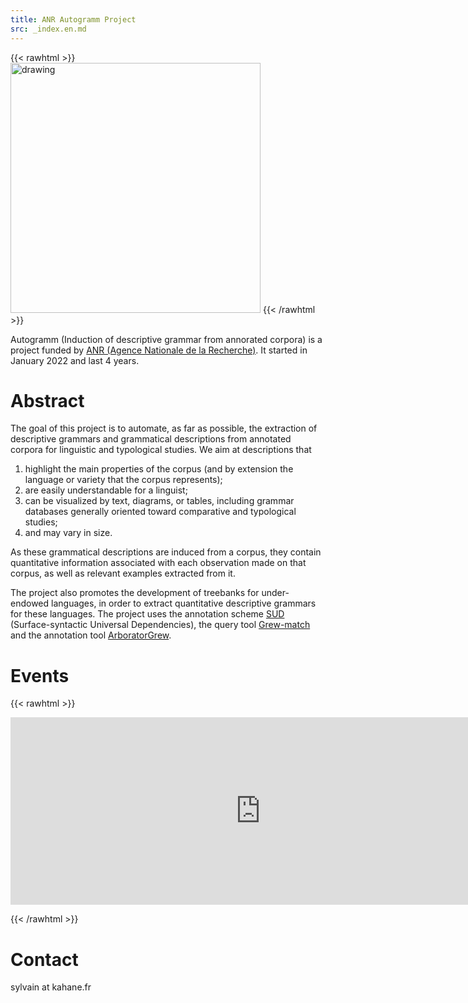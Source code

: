 ```yaml
---
title: ANR Autogramm Project
src: _index.en.md
---
```


{{< rawhtml >}}
<img src="/images/logo_autogramm.jpg" alt="drawing" width="400"/>
{{< /rawhtml >}}

Autogramm (Induction of descriptive grammar from annorated corpora) is a project funded by [ANR (Agence Nationale de la Recherche)](https://anr.fr). It started in January 2022 and last 4 years.

# Abstract

The goal of this project is to automate, as far as possible, the extraction of descriptive grammars and grammatical descriptions from annotated corpora for linguistic and typological studies. We aim at descriptions that
1. highlight the main properties of the corpus (and by extension the language or variety that the corpus represents);
2. are easily understandable for a linguist;
3. can be visualized by text, diagrams, or tables, including grammar databases generally oriented toward comparative and typological studies;
4. and may vary in size.

As these grammatical descriptions are induced from a corpus, they contain quantitative information associated with each observation made on that corpus, as well as relevant examples extracted from it.

The project also promotes the development of treebanks for under-endowed languages, in order to extract quantitative descriptive grammars for these languages. The project uses the annotation scheme [SUD](https://surfacesyntacticud.github.io/) (Surface-syntactic Universal Dependencies), the query tool [Grew-match](http://universal.grew.fr/) and the annotation tool [ArboratorGrew](https://arborator.github.io/).

# Events 

{{< rawhtml >}}
<iframe src="https://calendar.google.com/calendar/embed?height=300&wkst=2&bgcolor=%230a4798&ctz=Europe%2FParis&hl=fr&mode=AGENDA&showDate=0&showNav=0&showTitle=0&showPrint=0&showCalendars=0&showTz=0&src=dGUzNGR2ZDJhOXYyaWptamtqcm04ajdjOWtAZ3JvdXAuY2FsZW5kYXIuZ29vZ2xlLmNvbQ&color=%23c10040" style="border-width:0" width="800" height="300" frameborder="0" scrolling="no"></iframe>

{{< /rawhtml >}}
# Contact

sylvain at kahane.fr
